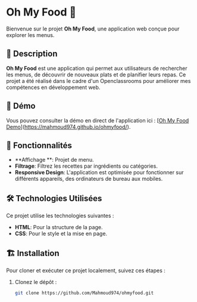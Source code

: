 # Oh My Food 🌮

Bienvenue sur le projet **Oh My Food**, une application web conçue pour explorer les menus. 

## 📖 Description

**Oh My Food** est une application qui permet aux utilisateurs de rechercher les menus, de découvrir de nouveaux plats et de planifier leurs repas. Ce projet a été réalisé dans le cadre d'un Openclassrooms pour améliorer mes compétences en développement web.

## 🎨 Démo

Vous pouvez consulter la démo en direct de l'application ici : [[Oh My Food Demo](https://mahmoud974.github.io/ohmyfood/)](https://mahmoud974.github.io/ohmyfood/).

## 🚀 Fonctionnalités

- **Affichage **: Projet de menu.
- **Filtrage**: Filtrez les recettes par ingrédients ou catégories.
- **Responsive Design**: L'application est optimisée pour fonctionner sur différents appareils, des ordinateurs de bureau aux mobiles.

## 🛠 Technologies Utilisées

Ce projet utilise les technologies suivantes :

- **HTML**: Pour la structure de la page.
- **CSS**: Pour le style et la mise en page.


## 🏗 Installation

Pour cloner et exécuter ce projet localement, suivez ces étapes :

1. Clonez le dépôt :
   ```bash
   git clone https://github.com/Mahmoud974/ohmyfood.git
